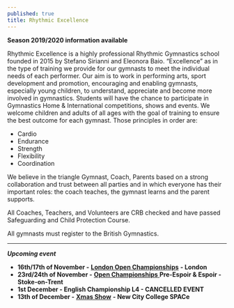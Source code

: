 ```yaml
---
published: true
title: Rhythmic Excellence
---
```

**Season 2019/2020 information available**

Rhythmic Excellence is a highly professional Rhythmic Gymnastics school founded in 2015 by Stefano Sirianni and Eleonora Baio. “Excellence” as in the type of training we provide for our gymnasts to meet the individual needs of each performer. Our aim is to work in performing arts, sport development and promotion, encouraging and enabling gymnasts, especially young children, to understand, appreciate and become more involved in gymnastics. Students will have the chance to participate in Gymnastics Home & International competitions, shows and events. We welcome children and adults of all ages with the goal of training to ensure the best outcome for each gymnast. Those principles in order are:

* Cardio
* Endurance
* Strength
* Flexibility
* Coordination

We believe in the triangle Gymnast, Coach, Parents based on a strong collaboration and trust between all parties and in which everyone has their important roles: the coach teaches, the gymnast learns and the parent supports.

All Coaches, Teachers, and Volunteers are CRB checked and have passed Safeguarding and Child Protection Course.

All gymnasts must register to the British Gymnastics.

- - -

**_Upcoming event_**  

* **16th/17th of November -** [**London Open Championships**](https://www.british-gymnastics.org/event/10035/london-open-rhythmic-level-345) **\- London**
* **23rd/24th of November -** [**Open Championships** ](https://www.british-gymnastics.org/event/9280/rhythmic-open-apparatus-espoir-and-pre-junior-and-group-league-round-3-2019)**Pre-Espoir & Espoir - Stoke-on-Trent**
* **1st December - English Championship L4 - CANCELLED EVENT**
* **13th of December -** [**Xmas Show**](https://www.facebook.com/events/805265553260892/?notif_t=plan_user_associated&notif_id=1573731571568387) **\- New City College SPACe**
